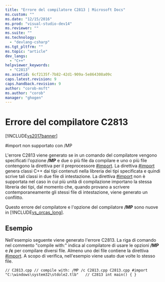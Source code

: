 ```yaml
---
title: "Errore del compilatore C2813 | Microsoft Docs"
ms.custom: ""
ms.date: "12/15/2016"
ms.prod: "visual-studio-dev14"
ms.reviewer: ""
ms.suite: ""
ms.technology: 
  - "devlang-csharp"
ms.tgt_pltfrm: ""
ms.topic: "article"
dev_langs: 
  - "C++"
helpviewer_keywords: 
  - "C2813"
ms.assetid: 6cf2135f-7b82-42d1-909a-5e864308a09c
caps.latest.revision: 9
caps.handback.revision: 9
author: "corob-msft"
ms.author: "corob"
manager: "ghogen"
---
```

# Errore del compilatore C2813
[!INCLUDE[vs2017banner](../../assembler/inline/includes/vs2017banner.md)]

\#import non supportato con \/MP  
  
 L'errore C2813 viene generato se in un comando del compilatore vengono specificati l'opzione **\/MP** e due o più file da compilare e uno o più file contengono la direttiva per il preprocessore [\#import](../../preprocessor/hash-import-directive-cpp.md). La direttiva [\#import](../../preprocessor/hash-import-directive-cpp.md) genera classi C\+\+ dai tipi contenuti nella libreria dei tipi specificata e quindi scrive tali classi in due file di intestazione. La direttiva [\#import](../../preprocessor/hash-import-directive-cpp.md) non è supportata nel caso in cui più unità di compilazione importano la stessa libreria dei tipi, dal momento che, quando provano a scrivere contemporaneamente gli stessi file di intestazione, viene generato un conflitto.  
  
 Questo errore del compilatore e l'opzione del compilatore **\/MP** sono nuove in [!INCLUDE[vs_orcas_long](../../atl/reference/includes/vs_orcas_long_md.md)].  
  
## Esempio  
 Nell'esempio seguente viene generato l'errore C2813. La riga di comando nel commento "compile with:" indica al compilatore di usare le opzioni **\/MP** e **\/c** per compilare diversi file. Almeno uno dei file contiene la direttiva [\#import](../../preprocessor/hash-import-directive-cpp.md). A scopo di verifica, nell'esempio viene usato due volte lo stesso file.  
  
```  
// C2813.cpp // compile with: /MP /c C2813.cpp C2813.cpp #import "C:\windows\system32\stdole2.tlb"   // C2813 int main() { }  
```